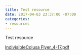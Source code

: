 ```yaml
---
title: Test resource
date: 2017-04-03 23:37:00 -07:00
categories:
- resources
---
```


Test resource

[IndivisibleColusa Flyer_4-17.pdf](/uploads/IndivisibleColusa%20Flyer_4-17.pdf)